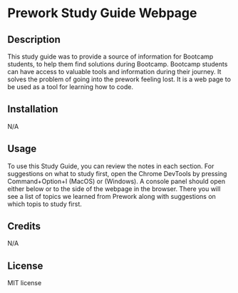 # Prework Study Guide Webpage

## Description

This study guide was to provide a source of information for Bootcamp students, to help them find solutions during Bootcamp. Bootcamp students can have access to valuable tools and information during their journey. It solves the problem of going into the prework feeling lost. It is a web page to be used as a tool for learning how to code. 



## Installation

N/A

## Usage

To use this Study Guide, you can review the notes in each section. For suggestions on what to study first, open the Chrome DevTools by pressing Command+Option+I (MacOS) or (Windows). A console panel should open either below or to the side of the webpage in the browser. There you will see a list of topics we learned from Prework along with suggestions on which topis to study first.

## Credits

N/A



## License

MIT license









